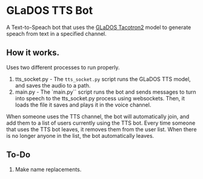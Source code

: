 # GLaDOS TTS Bot
A Text-to-Speach bot that uses the [GLaDOS Tacotron2](https://github.com/nerdaxic/glados-tts) model to generate speach from text in a specified channel. 

## How it works. 
Uses two different processes to run properly.
1. tts_socket.py - The `tts_socket.py` script runs the GLaDOS TTS model, and saves the audio to a path.
2. main.py - The `main.py`` script runs the bot and sends messages to turn into speech to the tts_socket.py process using websockets. Then, it loads the file it saves and plays it in the voice channel.

When someone uses the TTS channel, the bot will automatically join, and add them to a list of users currently using the TTS bot. Every time someone that uses the TTS bot leaves, it removes them from the user list. When there is no longer anyone in the list, the bot automatically leaves.

## To-Do
1. Make name replacements.